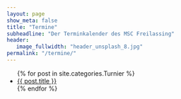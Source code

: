 ```yaml
---
layout: page
show_meta: false
title: "Termine"
subheadline: "Der Terminkalender des MSC Freilassing"
header:
   image_fullwidth: "header_unsplash_8.jpg"
permalink: "/termine/"
---
```


<div id="calendar"></div>

<ul>
    {% for post in site.categories.Turnier %}
    <li><a href="{{ site.url }}{{ site.baseurl }}{{ post.url }}">{{ post.title }}</a></li>
    {% endfor %}
</ul>

